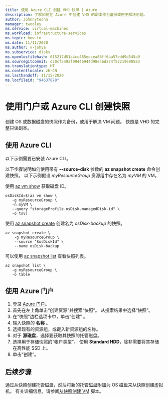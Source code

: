 ```yaml
---
title: 使用 Azure CLI 创建 VHD 快照 | Azure
description: 了解如何在 Azure 中创建 VHD 的副本作为备份或用于解决问题。
author: Johnnytechn
manager: twooley
ms.service: virtual-machines
ms.workload: infrastructure-services
ms.topic: how-to
ms.date: 11/11/2020
ms.author: v-johya
ms.subservice: disks
ms.openlocfilehash: 015217d51a4cc485edcea86ff6aa57edd9d545a9
ms.sourcegitcommit: d30cf549af09446944d98e4bd274f52219e90583
ms.translationtype: HT
ms.contentlocale: zh-CN
ms.lasthandoff: 11/15/2020
ms.locfileid: "94637878"
---
```

# <a name="create-a-snapshot-using-the-portal-or-azure-cli"></a>使用门户或 Azure CLI 创建快照

创建 OS 或数据磁盘的快照作为备份，或用于解决 VM 问题。 快照是 VHD 的完整只读副本。 

## <a name="use-azure-cli"></a>使用 Azure CLI 

以下示例需要已安装 Azure CLI。

<!-- Not Available on [Cloud Shell](https://shell.azure.com/bash)-->

以下步骤说明如何使用带有 **--source-disk** 参数的 **az snapshot create** 命令创建快照。 以下示例假设 *myResourceGroup* 资源组中存在名为 *myVM* 的 VM。

使用 [az vm show](https://docs.azure.cn/zh-cn/cli/vm?view=azure-cli-latest#az-vm-show) 获取磁盘 ID。

```azurecli
osDiskId=$(az vm show \
   -g myResourceGroup \
   -n myVM \
   --query "storageProfile.osDisk.managedDisk.id" \
   -o tsv)
```

使用 [az snapshot create](https://docs.azure.cn/zh-cn/cli/snapshot?view=azure-cli-latest#az-snapshot-create) 创建名为 *osDisk-backup* 的快照。

```azurecli
az snapshot create \
    -g myResourceGroup \
    --source "$osDiskId" \
    --name osDisk-backup
```

<!-- Not Available on Availability zones -->

可以使用 [az snapshot list](https://docs.azure.cn/zh-cn/cli/snapshot?view=azure-cli-latest#az-snapshot-list) 查看快照列表。

```azurecli
az snapshot list \
   -g myResourceGroup \
   -o table
```
<!--Notice: global cmdlet missing -o-->

## <a name="use-azure-portal"></a>使用 Azure 门户 

1. 登录 [Azure 门户](https://portal.azure.cn)。
2. 首先在左上角单击“创建资源”并搜索“快照”。 从搜索结果中选择“快照”。
3. 在“快照”边栏选项卡中，单击“创建” 。
4. 输入快照的 **名称** 。
5. 选择现有的资源组，或键入新资源组的名称。 
7. 对于 **源磁盘**，选择要获取其快照的托管磁盘。
8. 选择用于存储快照的“帐户类型”。 使用 **Standard HDD**，除非需要将其存储在高性能 SSD 上。
9. 单击“创建”。


## <a name="next-steps"></a>后续步骤

 通过从快照创建托管磁盘，然后将新的托管磁盘附加为 OS 磁盘来从快照创建虚拟机。 有关详细信息，请参阅[从快照创建 VM](./../scripts/virtual-machines-linux-cli-sample-create-vm-from-snapshot.md?toc=%2fcli%2fmodule%2ftoc.json) 脚本。

<!-- Update_Description: update link, wording update, update meta properties -->
